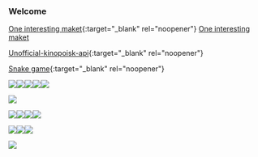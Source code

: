 ### Welcome
[One interesting maket](https://gamaunov.github.io/maket_03/){:target="_blank" rel="noopener"}
<a href="https://gamaunov.github.io/maket_03/" target="_blank">One interesting maket</a>

[Unofficial-kinopoisk-api](https://gamaunov.github.io/Unofficial-kinopoisk-api/){:target="_blank" rel="noopener"}

[Snake game](https://github.com/Gamaunov/Snake){:target="_blank" rel="noopener"}

<img src="https://img.shields.io/badge/HTML5-024008?style=for-the-badge&logo=HTML5&logoColor=E34F26"/><img src="https://img.shields.io/badge/CSS3-024008?style=for-the-badge&logo=CSS3&logoColor=1572B6"/><img src="https://img.shields.io/badge/Sass-024008?style=for-the-badge&logo=Sass&logoColor=#CC6699"/><img src="https://img.shields.io/badge/Autoprefixer-024008?style=for-the-badge&logo=Autoprefixer&logoColor=DD3735"/><img src="https://img.shields.io/badge/BEM-024008?style=for-the-badge&logo=BEM&logoColor=000000"/>

<img src="https://img.shields.io/badge/JavaScript-024008?style=for-the-badge&logo=JavaScript&logoColor=F7DF1E"/>



<img src="https://img.shields.io/badge/npm-024008?style=for-the-badge&logo=npm&logoColor=CB3837"/><img src="https://img.shields.io/badge/Webpack-024008?style=for-the-badge&logo=Webpack&logoColor=8DD6F9"/><img src="https://img.shields.io/badge/Git-024008?style=for-the-badge&logo=Git&logoColor=F05032"/><img src="https://img.shields.io/badge/GitHub-024008?style=for-the-badge&logo=GitHub&logoColor=181717"/>

<img src="https://img.shields.io/badge/WebStorm-024008?style=for-the-badge&logo=WebStorm&logoColor=000000"/><img src="https://img.shields.io/badge/Visual Studio Code-024008?style=for-the-badge&logo=Visual Studio Code&logoColor=007ACC"/><img src="https://img.shields.io/badge/Figma-024008?style=for-the-badge&logo=Figma&logoColor=F24E1E"/>

<img src="https://img.shields.io/badge/MDN Web Docs-024008?style=for-the-badge&logo=MDN Web Docs&logoColor=000000"/>




